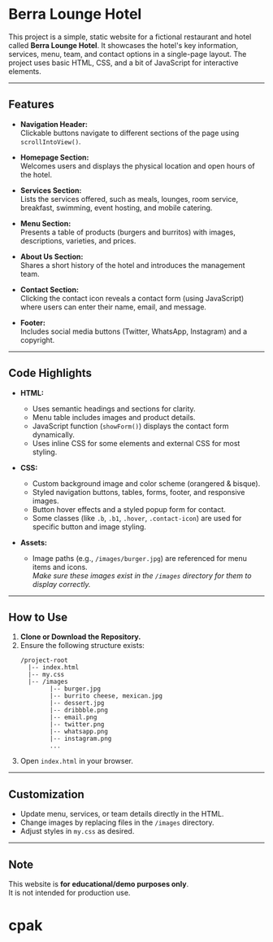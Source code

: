 # Berra Lounge Hotel

This project is a simple, static website for a fictional restaurant and hotel called **Berra Lounge Hotel**. It showcases the hotel's key information, services, menu, team, and contact options in a single-page layout. The project uses basic HTML, CSS, and a bit of JavaScript for interactive elements.

---

## Features

- **Navigation Header:**  
  Clickable buttons navigate to different sections of the page using `scrollIntoView()`.

- **Homepage Section:**  
  Welcomes users and displays the physical location and open hours of the hotel.

- **Services Section:**  
  Lists the services offered, such as meals, lounges, room service, breakfast, swimming, event hosting, and mobile catering.

- **Menu Section:**  
  Presents a table of products (burgers and burritos) with images, descriptions, varieties, and prices.

- **About Us Section:**  
  Shares a short history of the hotel and introduces the management team.

- **Contact Section:**  
  Clicking the contact icon reveals a contact form (using JavaScript) where users can enter their name, email, and message.

- **Footer:**  
  Includes social media buttons (Twitter, WhatsApp, Instagram) and a copyright.

---

## Code Highlights

- **HTML:**  
  - Uses semantic headings and sections for clarity.
  - Menu table includes images and product details.
  - JavaScript function (`showForm()`) displays the contact form dynamically.
  - Uses inline CSS for some elements and external CSS for most styling.

- **CSS:**  
  - Custom background image and color scheme (orangered & bisque).
  - Styled navigation buttons, tables, forms, footer, and responsive images.
  - Button hover effects and a styled popup form for contact.
  - Some classes (like `.b`, `.b1`, `.hover`, `.contact-icon`) are used for specific button and image styling.

- **Assets:**  
  - Image paths (e.g., `/images/burger.jpg`) are referenced for menu items and icons.  
    _Make sure these images exist in the `/images` directory for them to display correctly._

---

## How to Use

1. **Clone or Download the Repository.**
2. Ensure the following structure exists:
   ```
   /project-root
     |-- index.html
     |-- my.css
     |-- /images
           |-- burger.jpg
           |-- burrito cheese, mexican.jpg
           |-- dessert.jpg
           |-- dribbble.png
           |-- email.png
           |-- twitter.png
           |-- whatsapp.png
           |-- instagram.png
           ...
   ```
3. Open `index.html` in your browser.

---

## Customization

- Update menu, services, or team details directly in the HTML.
- Change images by replacing files in the `/images` directory.
- Adjust styles in `my.css` as desired.

---

## Note

This website is **for educational/demo purposes only**.  
It is not intended for production use.
# cpak
